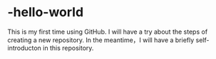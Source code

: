 # -hello-world
 This is my first time using GitHub. I will have a try about the steps of creating a new repository. In the meantime，I will have a briefly self-introducton in this repository. 
